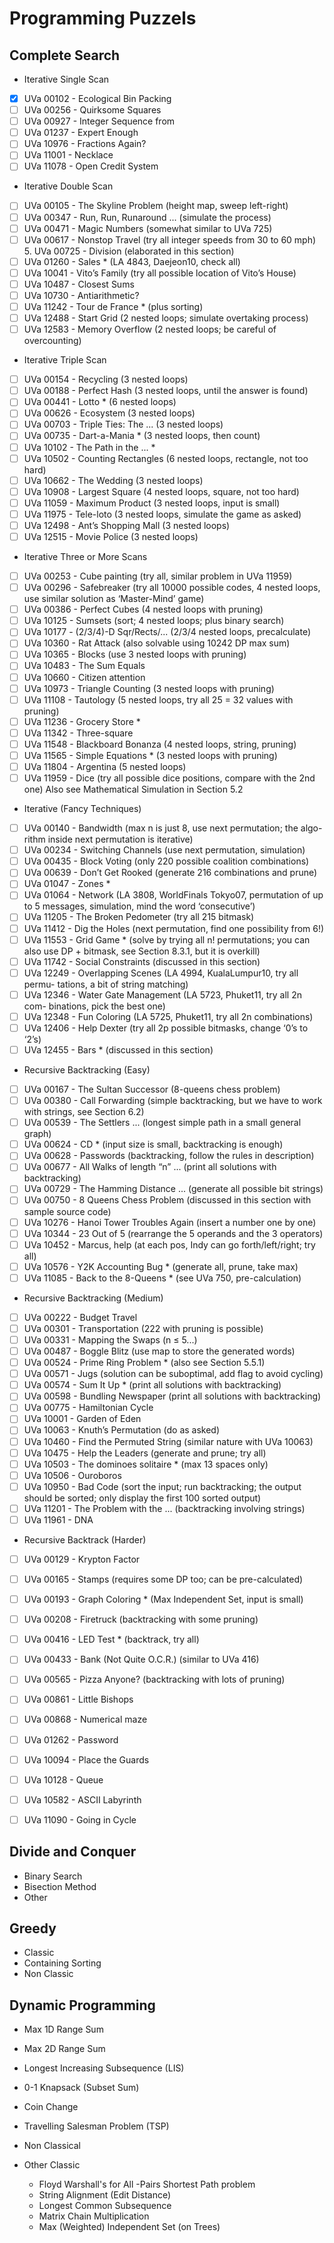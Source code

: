 # Programming Puzzels


## Complete Search
* Iterative Single Scan
- [x] UVa 00102 - Ecological Bin Packing
- [ ] UVa 00256 - Quirksome Squares
- [ ] UVa 00927 - Integer Sequence from
- [ ] UVa 01237 - Expert Enough
- [ ] UVa 10976 - Fractions Again?
- [ ] UVa 11001 - Necklace
- [ ] UVa 11078 - Open Credit System
          
* Iterative Double Scan
- [ ] UVa 00105 - The Skyline Problem (height map, sweep left-right)
- [ ] UVa 00347 - Run, Run, Runaround ... (simulate the process)
- [ ] UVa 00471 - Magic Numbers (somewhat similar to UVa 725)
- [ ] UVa 00617 - Nonstop Travel (try all integer speeds from 30 to 60 mph) 5. UVa 00725 - Division (elaborated in this section)
- [ ] UVa 01260 - Sales * (LA 4843, Daejeon10, check all)
- [ ] UVa 10041 - Vito’s Family (try all possible location of Vito’s House) 
- [ ] UVa 10487 - Closest Sums
- [ ] UVa 10730 - Antiarithmetic?
- [ ] UVa 11242 - Tour de France * (plus sorting)
- [ ] UVa 12488 - Start Grid (2 nested loops; simulate overtaking process)
- [ ] UVa 12583 - Memory Overflow (2 nested loops; be careful of overcounting)

* Iterative Triple Scan
- [ ] UVa 00154 - Recycling (3 nested loops)
- [ ] UVa 00188 - Perfect Hash (3 nested loops, until the answer is found)
- [ ] UVa 00441 - Lotto * (6 nested loops)
- [ ] UVa 00626 - Ecosystem (3 nested loops)
- [ ] UVa 00703 - Triple Ties: The ... (3 nested loops)
- [ ] UVa 00735 - Dart-a-Mania * (3 nested loops, then count)
- [ ] UVa 10102 - The Path in the ... *
- [ ] UVa 10502 - Counting Rectangles (6 nested loops, rectangle, not too hard)
- [ ] UVa 10662 - The Wedding (3 nested loops)
- [ ] UVa 10908 - Largest Square (4 nested loops, square, not too hard)
- [ ] UVa 11059 - Maximum Product (3 nested loops, input is small)
- [ ] UVa 11975 - Tele-loto (3 nested loops, simulate the game as asked)
- [ ] UVa 12498 - Ant’s Shopping Mall (3 nested loops)
- [ ] UVa 12515 - Movie Police (3 nested loops)

* Iterative Three or More Scans
- [ ] UVa 00253 - Cube painting (try all, similar problem in UVa 11959)
- [ ] UVa 00296 - Safebreaker (try all 10000 possible codes, 4 nested loops, use similar solution as ‘Master-Mind’ game)
- [ ] UVa 00386 - Perfect Cubes (4 nested loops with pruning)
- [ ] UVa 10125 - Sumsets (sort; 4 nested loops; plus binary search)
- [ ] UVa 10177 - (2/3/4)-D Sqr/Rects/... (2/3/4 nested loops, precalculate)
- [ ] UVa 10360 - Rat Attack (also solvable using 10242 DP max sum)
- [ ] UVa 10365 - Blocks (use 3 nested loops with pruning)
- [ ] UVa 10483 - The Sum Equals
- [ ] UVa 10660 - Citizen attention
- [ ] UVa 10973 - Triangle Counting (3 nested loops with pruning)
- [ ] UVa 11108 - Tautology (5 nested loops, try all 25 = 32 values with pruning)
- [ ] UVa 11236 - Grocery Store *
- [ ] UVa 11342 - Three-square
- [ ] UVa 11548 - Blackboard Bonanza (4 nested loops, string, pruning)
- [ ] UVa 11565 - Simple Equations * (3 nested loops with pruning)
- [ ] UVa 11804 - Argentina (5 nested loops)
- [ ] UVa 11959 - Dice (try all possible dice positions, compare with the 2nd one) Also see Mathematical Simulation in Section 5.2

* Iterative (Fancy Techniques)
- [ ] UVa 00140 - Bandwidth (max n is just 8, use next permutation; the algo- rithm inside next permutation is iterative)
- [ ] UVa 00234 - Switching Channels (use next permutation, simulation)
- [ ] UVa 00435 - Block Voting (only 220 possible coalition combinations)
- [ ] UVa 00639 - Don’t Get Rooked (generate 216 combinations and prune)
- [ ] UVa 01047 - Zones *
- [ ] UVa 01064 - Network (LA 3808, WorldFinals Tokyo07, permutation of up to 5 messages, simulation, mind the word ‘consecutive’)
- [ ] UVa 11205 - The Broken Pedometer (try all 215 bitmask)
- [ ] UVa 11412 - Dig the Holes (next permutation, find one possibility from 6!)
- [ ] UVa 11553 - Grid Game * (solve by trying all n! permutations; you can also use DP + bitmask, see Section 8.3.1, but it is overkill)
- [ ] UVa 11742 - Social Constraints (discussed in this section)
- [ ] UVa 12249 - Overlapping Scenes (LA 4994, KualaLumpur10, try all permu- tations, a bit of string matching)
- [ ] UVa 12346 - Water Gate Management (LA 5723, Phuket11, try all 2n com- binations, pick the best one)
- [ ] UVa 12348 - Fun Coloring (LA 5725, Phuket11, try all 2n combinations)
- [ ] UVa 12406 - Help Dexter (try all 2p possible bitmasks, change ‘0’s to ‘2’s)
- [ ] UVa 12455 - Bars * (discussed in this section)

* Recursive Backtracking (Easy)
- [ ] UVa 00167 - The Sultan Successor (8-queens chess problem)
- [ ] UVa 00380 - Call Forwarding (simple backtracking, but we have to work with strings, see Section 6.2)
- [ ] UVa 00539 - The Settlers ... (longest simple path in a small general graph)
- [ ] UVa 00624 - CD * (input size is small, backtracking is enough)
- [ ] UVa 00628 - Passwords (backtracking, follow the rules in description)
- [ ] UVa 00677 - All Walks of length “n” ... (print all solutions with backtracking)
- [ ] UVa 00729 - The Hamming Distance ... (generate all possible bit strings)
- [ ] UVa 00750 - 8 Queens Chess Problem (discussed in this section with sample source code)
- [ ] UVa 10276 - Hanoi Tower Troubles Again (insert a number one by one)
- [ ] UVa 10344 - 23 Out of 5 (rearrange the 5 operands and the 3 operators)
- [ ] UVa 10452 - Marcus, help (at each pos, Indy can go forth/left/right; try all)
- [ ] UVa 10576 - Y2K Accounting Bug * (generate all, prune, take max)
- [ ] UVa 11085 - Back to the 8-Queens * (see UVa 750, pre-calculation)

* Recursive Backtracking (Medium)
- [ ] UVa 00222 - Budget Travel
- [ ] UVa 00301 - Transportation (222 with pruning is possible)
- [ ] UVa 00331 - Mapping the Swaps (n ≤ 5...)
- [ ] UVa 00487 - Boggle Blitz (use map to store the generated words)
- [ ] UVa 00524 - Prime Ring Problem * (also see Section 5.5.1)
- [ ] UVa 00571 - Jugs (solution can be suboptimal, add flag to avoid cycling) 
- [ ] UVa 00574 - Sum It Up * (print all solutions with backtracking)
- [ ] UVa 00598 - Bundling Newspaper (print all solutions with backtracking)
- [ ] UVa 00775 - Hamiltonian Cycle
- [ ] UVa 10001 - Garden of Eden 
- [ ] UVa 10063 - Knuth’s Permutation (do as asked)
- [ ] UVa 10460 - Find the Permuted String (similar nature with UVa 10063)
- [ ] UVa 10475 - Help the Leaders (generate and prune; try all)
- [ ] UVa 10503 - The dominoes solitaire * (max 13 spaces only)
- [ ] UVa 10506 - Ouroboros
- [ ] UVa 10950 - Bad Code (sort the input; run backtracking; the output should be sorted; only display the first 100 sorted output)
- [ ] UVa 11201 - The Problem with the ... (backtracking involving strings)
- [ ] UVa 11961 - DNA 

* Recursive Backtrack (Harder)
- [ ] UVa 00129 - Krypton Factor 
- [ ] UVa 00165 - Stamps (requires some DP too; can be pre-calculated)
- [ ] UVa 00193 - Graph Coloring * (Max Independent Set, input is small)
- [ ] UVa 00208 - Firetruck (backtracking with some pruning)
- [ ] UVa 00416 - LED Test * (backtrack, try all)
- [ ] UVa 00433 - Bank (Not Quite O.C.R.) (similar to UVa 416)
- [ ] UVa 00565 - Pizza Anyone? (backtracking with lots of pruning)
- [ ] UVa 00861 - Little Bishops
- [ ] UVa 00868 - Numerical maze
- [ ] UVa 01262 - Password 
- [ ] UVa 10094 - Place the Guards
- [ ] UVa 10128 - Queue
- [ ] UVa 10582 - ASCII Labyrinth
- [ ] UVa 11090 - Going in Cycle


## Divide and Conquer
* Binary Search 
* Bisection Method 
* Other


## Greedy
* Classic
* Containing Sorting
* Non Classic



## Dynamic Programming
* Max 1D Range Sum

* Max 2D Range Sum
* Longest Increasing Subsequence (LIS)
* 0-1 Knapsack (Subset Sum)
* Coin Change
* Travelling Salesman Problem (TSP)
* Non Classical 
* Other Classic 
  * Floyd Warshall's for All -Pairs Shortest Path problem
  * String Alignment (Edit Distance)
  * Longest Common Subsequence
  * Matrix Chain Multiplication
  * Max (Weighted) Independent Set (on Trees)
